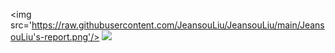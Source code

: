 <img src='https://raw.githubusercontent.com/JeansouLiu/JeansouLiu/main/JeansouLiu's-report.png'/>
<img src='https://tool.liumingye.cn/bingimg/img.php'/>
